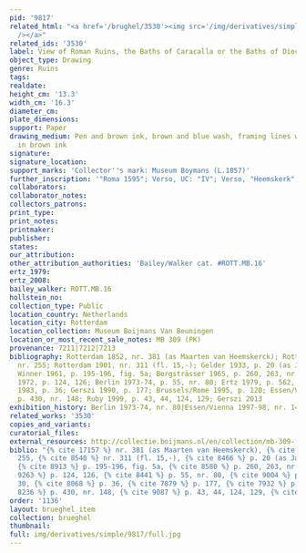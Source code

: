 ```yaml
---
pid: '9817'
related_html: "<a href='/brughel/3530'><img src='/img/derivatives/simple/3530/thumbnail.jpg'
  /></a>"
related_ids: '3530'
label: View of Roman Ruins, the Baths of Caracalla or the Baths of Diocletian in Rome
object_type: Drawing
genre: Ruins
tags: 
realdate: 
height_cm: '13.3'
width_cm: '16.3'
diameter_cm: 
plate_dimensions: 
support: Paper
drawing_medium: Pen and brown ink, brown and blue wash, framing lines with the pen
  in brown ink
signature: 
signature_location: 
support_marks: 'Collector''s mark: Museum Boymans (L.1857)'
further_inscription: '"Roma 1595"; Verso, UC: "IV"; Verso, "Heemskerk"; Verso, "311"'
collaborators: 
collaborator_notes: 
collectors_patrons: 
print_type: 
print_notes: 
printmaker: 
publisher: 
states: 
our_attribution: 
other_attribution_authorities: 'Bailey/Walker cat. #ROTT.MB.16'
ertz_1979: 
ertz_2008: 
bailey_walker: ROTT.MB.16
hollstein_no: 
collection_type: Public
location_country: Netherlands
location_city: Rotterdam
location_collection: Museum Boijmans Van Beuningen
location_or_most_recent_sale_notes: MB 309 (PK)
provenance: 7211|7212|7213
bibliography: Rotterdam 1852, nr. 381 (as Maarten van Heemskerck); Rotterdam 1869,
  nr. 255; Rotterdam 1901, nr. 311 (fl. 15,-); Gelder 1933, p. 20 (as Jan Brueghel);
  Winner 1961, p. 195-196, fig. 5a; Bergsträsser 1965, p. 260, 263, nr. 11; Winner
  1972, p. 124, 126; Berlin 1973-74, p. 55, nr. 80; Ertz 1979, p. 562, nr. 30; Bedoni
  1983, p. 36; Gerszi 1990, p. 177; Brussels/Rome 1995, p. 120; Essen/Vienna 1997-98,
  p. 430, nr. 148; Ruby 1999, p. 43, 44, 124, 129; Gerszi 2013
exhibition_history: Berlin 1973-74, nr. 80|Essen/Vienna 1997-98, nr. 148
related_works: '3530'
copies_and_variants: 
curatorial_files: 
external_resources: http://collectie.boijmans.nl/en/collection/mb-309-(pk)
biblio: "{% cite 17157 %} nr. 381 (as Maarten van Heemskerck), {% cite 8023 %} nr.
  255, {% cite 8540 %} nr. 311 (fl. 15,-), {% cite 8466 %} p. 20 (as Jan Brueghel),
  {% cite 8913 %} p. 195-196, fig. 5a, {% cite 8580 %} p. 260, 263, nr. 11, {% cite
  9263 %} p. 124, 126, {% cite 8441 %} p. 55, nr. 80, {% cite 9004 %} p. 562, nr.
  30, {% cite 8068 %} p. 36, {% cite 7879 %} p. 177, {% cite 7932 %} p. 120, {% cite
  8236 %} p. 430, nr. 148, {% cite 9087 %} p. 43, 44, 124, 129, {% cite 9934 %}"
order: '1136'
layout: brueghel_item
collection: brueghel
thumbnail: 
full: img/derivatives/simple/9817/full.jpg
---
```

